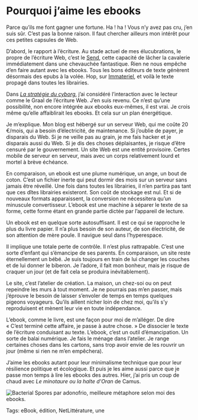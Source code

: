 # Pourquoi j’aime les ebooks

Parce qu’ils me font gagner une fortune. Ha ! ha ! Vous n’y avez pas cru, j’en suis sûr. C’est pas la bonne raison. Il faut chercher ailleurs mon intérêt pour ces petites capsules de Web.

D’abord, le rapport à l’écriture. Au stade actuel de mes élucubrations, le propre de l’écriture Web, c’est le [Send](http://blog.tcrouzet.com/tag/send/), cette capacité de lâcher la cavalerie immédiatement dans une chevauchée fantastique. Rien ne nous empêche d’en faire autant avec les ebooks. Tous les bons éditeurs de texte génèrent désormais des epubs à la volée. Hop, sur [Immateriel](http://www.immateriel.fr/), et voilà le texte propagé dans toutes les librairies.

Dans [*La stratégie du cyborg*](http://blog.tcrouzet.com/la-strategie-du-cyborg/), j’ai considéré l’interaction avec le lecteur comme le Graal de l’écriture Web. J’en suis revenu. Ce n’est qu’une possibilité, non encore intégrée aux ebooks eux-mêmes, il est vrai. Je crois même qu’elle affaiblirait les ebooks. Et cela sur un plan énergétique.

Je m’explique. Mon blog est hébergé sur un serveur Web, qui me coûte 20 €/mois, qui a besoin d’électricité, de maintenance. Si j’oublie de payer, je disparais du Web. Si je ne veille pas au grain, je me fais hacker et je disparais aussi du Web. Si je dis des choses déplaisantes, je risque d’être censuré par le gouvernement. Un site Web est une entité provisoire. Certes mobile de serveur en serveur, mais avec un corps relativement lourd et mortel à brève échéance.

En comparaison, un ebook est une plume numérique, un ange, un bout de coton. C’est un fichier inerte qui peut dormir des mois sur un serveur sans jamais être réveillé. Une fois dans toutes les librairies, il n’en partira pas tant que ces dîtes librairies existeront. Son coût de stockage est nul. Et si de nouveaux formats apparaissent, la conversion ne nécessitera qu’un minuscule convertisseur. L’ebook est une machine à séparer le texte de sa forme, cette forme étant en grande partie dictée par l’appareil de lecture.

Un ebook est en quelque sorte autosuffisant. Il est ce qui se rapproche le plus du livre papier. Il n’a plus besoin de son auteur, de son électricité, de son attention de mère poule. Il navigue seul dans l’hyperespace.

Il implique une totale perte de contrôle. Il n’est plus rattrapable. C’est une sorte d’enfant qui s’émancipe de ses parents. En comparaison, un site reste éternellement un bébé. Je suis toujours en train de lui changer les couches et de lui donner le biberon. Je l’adore, il fait mon bonheur, mais je risque de craquer un jour (et de fait cela se produira inévitablement).

Le site, c’est l’atelier de création. La maison, un chez-soi ou on peut repeindre les murs à tout moment. Je ne pourrais pas m’en passer, mais j’éprouve le besoin de laisser s’envoler de temps en temps quelques pigeons voyageurs. Qu’ils aillent nicher loin de chez moi, qu’ils s’y reproduisent et mènent leur vie en toute indépendance.

L’ebook, comme le livre, est une façon pour moi de m’alléger. De dire « C’est terminé cette affaire, je passe à autre chose. » De dissocier le texte de l’écriture conduisant au texte. L’ebook, c’est un outil d’émancipation. Un sorte de balai numérique. Je fais le ménage dans l’atelier. Je range certaines choses dans les cartons, sans trop avoir envie de les rouvrir un jour (même si rien ne m’en empêchera).

J’aime les ebooks autant pour leur minimalisme technique que pour leur résilience politique et écologique. Et puis je les aime aussi parce que je passe mon temps à lire les ebooks des autres. Hier, j’ai pris un coup de chaud avec *Le minotaure ou la halte d'Oran* de Camus.

![Bacterial Spores par adonofrio, meilleure métaphore selon moi des ebooks. ](http://blog.tcrouzet.comhttps://tcrouzet.com/images_tc/2014/01/spore-630x406.jpg)



Tags: eBook, édition, NetLittérature, une